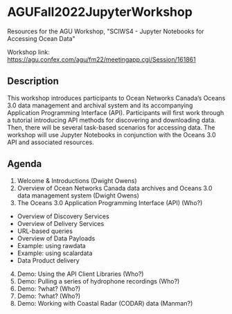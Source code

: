 # AGUFall2022JupyterWorkshop
Resources for the AGU Workshop, "SCIWS4 - Jupyter Notebooks for Accessing Ocean Data"

Workshop link: https://agu.confex.com/agu/fm22/meetingapp.cgi/Session/161861

## Description
This workshop introduces participants to Ocean Networks Canada’s Oceans 3.0 data management and archival system and its accompanying Application Programming Interface (API). Participants will first work through a tutorial introducing API methods for discovering and downloading data. Then, there will be several task-based scenarios for accessing data. The workshop will use Jupyter Notebooks in conjunction with the Oceans 3.0 API and associated resources.

## Agenda
1. Welcome & Introductions (Dwight Owens)
2. Overview of Ocean Networks Canada data archives and Oceans 3.0 data management system (Dwight Owens)
3. The Oceans 3.0 Application Programming Interface (API) (Who?)
  - Overview of Discovery Services
  - Overview of Delivery Services
  - URL-based queries
  - Overview of Data Payloads
  - Example: using rawdata
  - Example: using scalardata
  - Data Product delivery
4. Demo: Using the API Client Libraries (Who?)
5. Demo: Pulling a series of hydrophone recordings (Who?)
6. Demo: ?what? (Who?)
7. Demo: ?what? (Who?)
8. Demo: Working with Coastal Radar (CODAR) data (Manman?)
